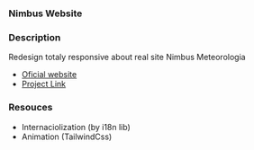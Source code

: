 ### Nimbus Website

### Description
<p> Redesign totaly responsive about real site Nimbus Meteorologia</p>

- <a href="https://nimbus-web.netlify.app">Oficial website</a>
- <a href="https://nimbus-web.netlify.app">Project Link</a>

### Resouces
- Internaciolization (by i18n lib)
- Animation (TailwindCss)
